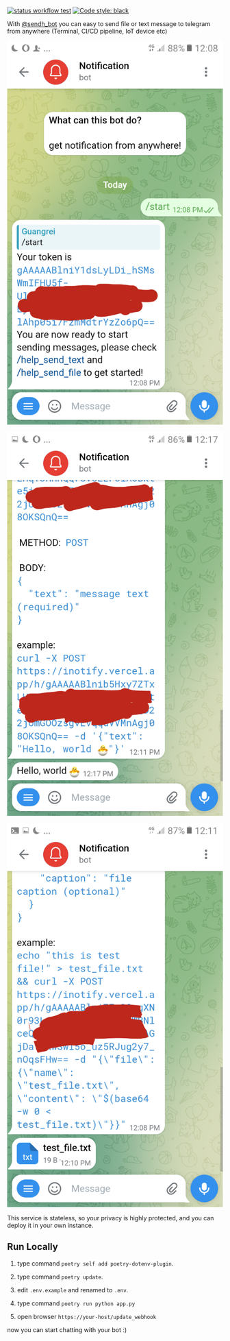 [![status workflow test](https://github.com/cirebon-dev/notification_bot/actions/workflows/python-app.yml/badge.svg)](https://github.com/cirebon-dev/notification_bot/actions) [![Code style: black](https://img.shields.io/badge/code%20style-black-000000.svg)](https://github.com/psf/black)

With [@sendh_bot](https://t.me/sendh_bot) you can easy to send file or text message to telegram from anywhere (Terminal, CI/CD pipeline, IoT device etc)

![Screenshot 1](Screenshots/Screenshot_1.png)

![Screenshot 2](Screenshots/Screenshot_2.png)

![Screenshot 3](Screenshots/Screenshot_3.png)

This service is stateless, so your privacy is highly protected, and you can deploy it in your own instance.

## Run Locally

1. type command `poetry self add poetry-dotenv-plugin`.

2. type command `poetry update`.

3. edit `.env.example` and renamed to `.env`.

4. type command `poetry run python app.py`
 
5. open browser `https://your-host/update_webhook`

now you can start chatting with your bot :)
